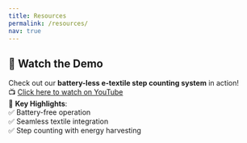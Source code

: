 ```yaml
---
title: Resources
permalink: /resources/
nav: true
---
```


## 🎥 Watch the Demo  
Check out our **battery-less e-textile step counting system** in action!  
📺 [Click here to watch on YouTube](https://www.youtube.com/watch?v=TVmZA9vIDyw)  
🚀 **Key Highlights**:  
✅ Battery-free operation  
✅ Seamless textile integration  
✅ Step counting with energy harvesting  
